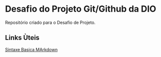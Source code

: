 # Desafio do Projeto Git/Github da DIO
Repositório criado para o Desafio de Projeto.

## Links Ùteis
[Sintaxe Basica MArkdown](https://www.markdownguide.org/basic-syntax/)
